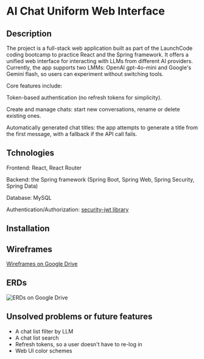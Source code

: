 # AI Chat Uniform Web Interface

## Description

The project is a full-stack web application built as part of the LaunchCode coding bootcamp to practice React and the Spring framework. 
It offers a unified web interface for interacting with LLMs from different AI providers. Currently, the app supports two LMMs: OpenAI gpt-4o-mini and Google's Gemini flash, so users can experiment without switching tools.

Core features include:

Token-based authentication (no refresh tokens for simplicity).

Create and manage chats: start new conversations, rename or delete existing ones.

Automatically generated chat titles: the app attempts to generate a title from the first message, with a fallback if the API call fails.

## Tchnologies

Frontend: React, React Router

Backend: the Spring framework (Spring Boot, Spring Web, Spring Security, Spring Data) 

Database: MySQL

Authentication/Authorization: [security-jwt library](https://github.com/bratkartoffel/security-jwt) 

## Installation

## Wireframes

[Wireframes on Google Drive](https://drive.google.com/file/d/1aWjO8r3u8KOvoDtXZWIhaTN33A3SepHR/view?usp=sharing)

## ERDs

![ERDs on Google Drive](https://drive.google.com/uc?id=1HPdFyrj9XHg-c_zeY-l42cM2erZVPMZb)

## Unsolved problems or future features

- A chat list filter by LLM
- A chat list search
- Refresh tokens, so a user doesn't have to re-log in
- Web UI color schemes

